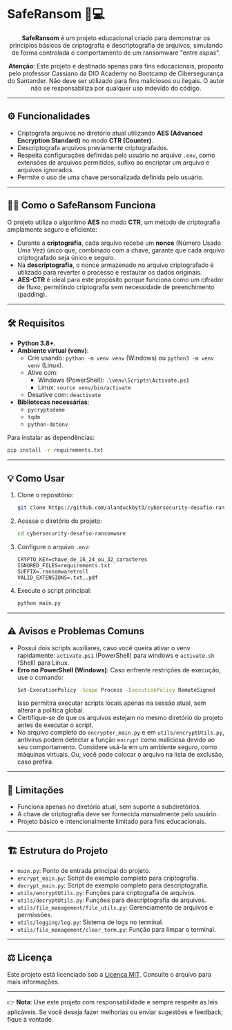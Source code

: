 # SafeRansom 🔐💻

<p align="center"><b>SafeRansom</b> é um projeto educacional criado para demonstrar os princípios básicos de criptografia e descriptografia de arquivos, simulando de forma controlada o comportamento de um ransomware "entre aspas".</p>
<p align="center"><b>Atenção</b>: Este projeto é destinado apenas para fins educacionais, proposto pelo professor Cassiano da DIO Academy no Bootcamp de Cibersegurança do Santander. Não deve ser utilizado para fins maliciosos ou ilegais.
 O autor não se responsabiliza por qualquer uso indevido do código.</p>

---

## ⚙️ Funcionalidades
- Criptografa arquivos no diretório atual utilizando **AES (Advanced Encryption Standard)** no modo **CTR (Counter)**.
- Descriptografa arquivos previamente criptografados.
- Respeita configurações definidas pelo usuário no arquivo `.env`, como extensões de arquivos permitidos, sufixo ao encriptar um arquivo e arquivos ignorados.
- Permite o uso de uma chave personalizada definida pelo usuário.

---

## 🐱‍👤 Como o SafeRansom Funciona
O projeto utiliza o algoritmo **AES** no modo **CTR**, um método de criptografia amplamente seguro e eficiente:
- Durante a **criptografia**, cada arquivo recebe um **nonce** (Número Usado Uma Vez) único que, combinado com a chave, garante que cada arquivo criptografado seja único e seguro.
- Na **descriptografia**, o nonce armazenado no arquivo criptografado é utilizado para reverter o processo e restaurar os dados originais.
- **AES-CTR** é ideal para este propósito porque funciona como um cifrador de fluxo, permitindo criptografia sem necessidade de preenchimento (padding).

---

## 🛠 Requisitos
- **Python 3.8+**.
- **Ambiente virtual (venv)**:
  - Crie usando: `python -m venv venv` (Windows) ou `python3 -m venv venv` (Linux).
  - Ative com:
    - Windows (PowerShell): `.\venv\Scripts\Activate.ps1`
    - Linux: `source venv/bin/activate`
  - Desative com: `deactivate`
- **Bibliotecas necessárias**:
  - `pycryptodome`
  - `tqdm`
  - `python-dotenv`

Para instalar as dependências:
```bash
pip install -r requirements.txt
```

---

## 💡 Como Usar
1. Clone o repositório:
   ```bash
   git clone https://github.com/alanduckbyt3/cybersecurity-desafio-ransomware.git
   ```
2. Acesse o diretório do projeto:
   ```bash
   cd cybersecurity-desafio-ransomware
   ```
3. Configure o arquivo `.env`:
   ```env
   CRYPTO_KEY=chave_de_16_24_ou_32_caracteres
   IGNORED_FILES=requirements.txt
   SUFFIX=.ransomwaretroll
   VALID_EXTENSIONS=.txt,.pdf
   ```
4. Execute o script principal:
   ```bash
   python main.py
   ```

---

## ⚠ Avisos e Problemas Comuns
- Possui dois scripts auxiliares, caso você queira ativar o venv rapidamente: `activate.ps1` (PowerShell) para windows e `activate.sh` (Shell) para Linux.
- **Erro no PowerShell (Windows)**: Caso enfrente restrições de execução, use o comando:
  ```bash
  Set-ExecutionPolicy -Scope Process -ExecutionPolicy RemoteSigned
  ```
  Isso permitirá executar scripts locais apenas na sessão atual, sem alterar a política global.
- Certifique-se de que os arquivos estejam no mesmo diretório do projeto antes de executar o script.
- No arquivo completo do `encrypter_main.py` e em `utils/encryptUtils.py`, antivírus podem detectar a função `encrypt` como maliciosa devido ao seu comportamento. Considere usá-la em um ambiente seguro, como máquinas virtuais.
  Ou, você pode colocar o arquivo na lista de exclusão, caso prefira.

---

## 🔎 Limitações
- Funciona apenas no diretório atual, sem suporte a subdiretórios.
- A chave de criptografia deve ser fornecida manualmente pelo usuário.
- Projeto básico e intencionalmente limitado para fins educacionais.

---

## 🏗️ Estrutura do Projeto
- `main.py`: Ponto de entrada principal do projeto.
- `encrypt_main.py`: Script de exemplo completo para criptografia.
- `decrypt_main.py`: Script de exemplo completo para descriptografia.
- `utils/encryptUtils.py`: Funções para criptografia de arquivos.
- `utils/decryptUtils.py`: Funções para descriptografia de arquivos.
- `utils/file_management/file_utils.py`: Gerenciamento de arquivos e permissões.
- `utils/logging/log.py`: Sistema de logs no terminal.
- `utils/file_management/clear_term.py`: Função para limpar o terminal.

---

## ⚖️ Licença
Este projeto está licenciado sob a [Licença MIT](LICENSE). Consulte o arquivo para mais informações.

---

👉 **Nota**: Use este projeto com responsabilidade e sempre respeite as leis aplicáveis. Se você deseja fazer melhorias ou enviar sugestões e feedback, fique à vontade.
